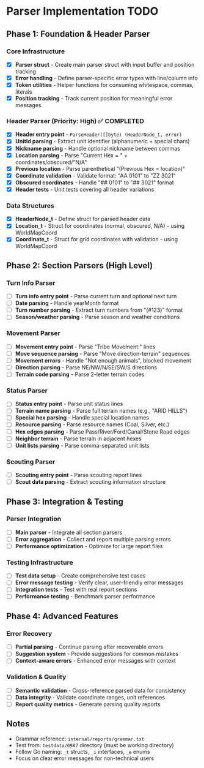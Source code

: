 # Parser Implementation TODO

## Phase 1: Foundation & Header Parser

### Core Infrastructure
- [x] **Parser struct** - Create main parser struct with input buffer and position tracking
- [x] **Error handling** - Define parser-specific error types with line/column info  
- [x] **Token utilities** - Helper functions for consuming whitespace, commas, literals
- [x] **Position tracking** - Track current position for meaningful error messages

### Header Parser (Priority: High) ✅ COMPLETED
- [x] **Header entry point** - `ParseHeader([]byte) (HeaderNode_t, error)`
- [x] **UnitId parsing** - Extract unit identifier (alphanumeric + special chars)
- [x] **Nickname parsing** - Handle optional nickname between commas
- [x] **Location parsing** - Parse "Current Hex = " + coordinates/obscured/"N/A"
- [x] **Previous location** - Parse parenthetical "(Previous Hex = location)"
- [x] **Coordinate validation** - Validate format: "AA 0101" to "ZZ 3021" 
- [x] **Obscured coordinates** - Handle "## 0101" to "## 3021" format
- [x] **Header tests** - Unit tests covering all header variations

### Data Structures
- [x] **HeaderNode_t** - Define struct for parsed header data
- [x] **Location_t** - Struct for coordinates (normal, obscured, N/A) - using WorldMapCoord
- [x] **Coordinate_t** - Struct for grid coordinates with validation - using WorldMapCoord

## Phase 2: Section Parsers (High Level)

### Turn Info Parser
- [ ] **Turn info entry point** - Parse current turn and optional next turn
- [ ] **Date parsing** - Handle yearMonth format
- [ ] **Turn number parsing** - Extract turn numbers from "(#123)" format
- [ ] **Season/weather parsing** - Parse season and weather conditions

### Movement Parser  
- [ ] **Movement entry point** - Parse "Tribe Movement:" lines
- [ ] **Move sequence parsing** - Parse "Move direction-terrain" sequences
- [ ] **Movement errors** - Handle "Not enough animals", blocked movement
- [ ] **Direction parsing** - Parse NE/NW/N/SE/SW/S directions
- [ ] **Terrain code parsing** - Parse 2-letter terrain codes

### Status Parser
- [ ] **Status entry point** - Parse unit status lines
- [ ] **Terrain name parsing** - Parse full terrain names (e.g., "ARID HILLS")
- [ ] **Special hex parsing** - Handle special location names
- [ ] **Resource parsing** - Parse resource names (Coal, Silver, etc.)
- [ ] **Hex edges parsing** - Parse Pass/River/Ford/Canal/Stone Road edges
- [ ] **Neighbor terrain** - Parse terrain in adjacent hexes
- [ ] **Unit lists parsing** - Parse comma-separated unit lists

### Scouting Parser
- [ ] **Scouting entry point** - Parse scouting report lines
- [ ] **Scout data parsing** - Extract scouting information structure

## Phase 3: Integration & Testing

### Parser Integration
- [ ] **Main parser** - Integrate all section parsers
- [ ] **Error aggregation** - Collect and report multiple parsing errors
- [ ] **Performance optimization** - Optimize for large report files

### Testing Infrastructure
- [ ] **Test data setup** - Create comprehensive test cases
- [ ] **Error message testing** - Verify clear, user-friendly error messages
- [ ] **Integration tests** - Test with real report sections
- [ ] **Performance testing** - Benchmark parser performance

## Phase 4: Advanced Features

### Error Recovery
- [ ] **Partial parsing** - Continue parsing after recoverable errors
- [ ] **Suggestion system** - Provide suggestions for common mistakes
- [ ] **Context-aware errors** - Enhanced error messages with context

### Validation & Quality
- [ ] **Semantic validation** - Cross-reference parsed data for consistency
- [ ] **Data integrity** - Validate coordinate ranges, unit references
- [ ] **Report quality metrics** - Generate parsing quality reports

## Notes
- Grammar reference: `internal/reports/grammar.txt`
- Test from: `testdata/0987` directory (must be working directory)
- Follow Go naming: `_t` structs, `_i` interfaces, `_e` enums
- Focus on clear error messages for non-technical users
